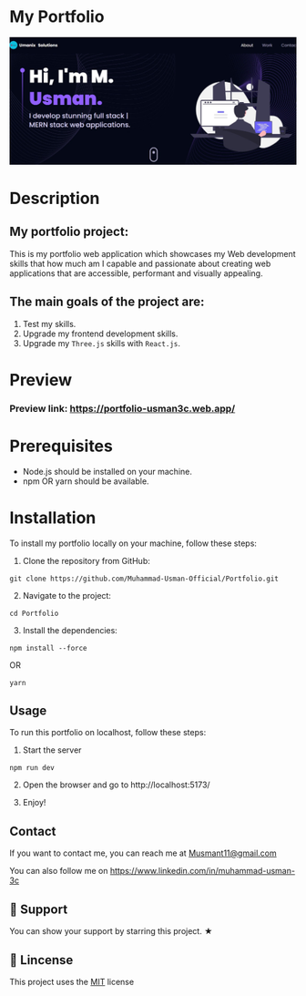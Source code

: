 # My Portfolio

<picture>
  <img src="./public/portfolio.png" alt="Portfolio preview image failed to load!" />
</picture>

# Description

## My portfolio project:

This is my portfolio web application which showcases my Web development skills that how much am I capable and passionate about creating web applications that are accessible, performant and visually appealing.

## The main goals of the project are:

1. Test my skills.
2. Upgrade my frontend development skills.
3. Upgrade my `Three.js` skills with `React.js`.

# Preview

### Preview link: https://portfolio-usman3c.web.app/

# Prerequisites

- Node.js should be installed on your machine.
- npm OR yarn should be available.

# Installation

To install my portfolio locally on your machine, follow these steps:

1. Clone the repository from GitHub:

```
git clone https://github.com/Muhammad-Usman-Official/Portfolio.git
```

2. Navigate to the project:

```
cd Portfolio
```

3. Install the dependencies:

```
npm install --force
```

OR

```
yarn
```

## Usage

To run this portfolio on localhost, follow these steps:

1. Start the server

```
npm run dev
```

2. Open the browser and go to http://localhost:5173/

3. Enjoy!

## Contact

If you want to contact me, you can reach me at Musmant11@gmail.com

You can also follow me on https://www.linkedin.com/in/muhammad-usman-3c

## 💖 Support

<p>You can show your support by starring this project. ★</p>
</a>

## 📄 Lincense

This project uses the [MIT](https://github.com/Muhammad-Usman-Official/Portfolio/blob/main/LICENSE) license
